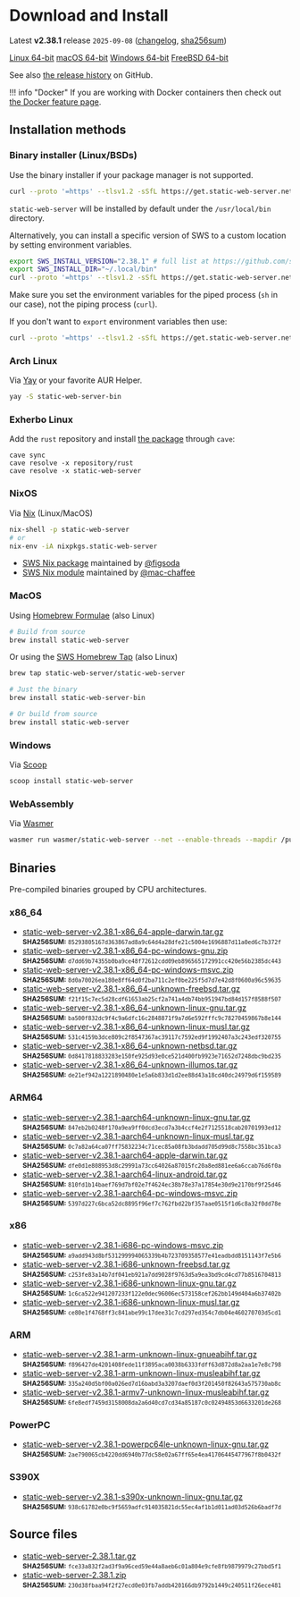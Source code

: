 <!-- Content generated. DO NOT EDIT. -->
# Download and Install

Latest **v2.38.1** release `2025-09-08` ([changelog](https://github.com/static-web-server/static-web-server/releases/tag/v2.38.1), [sha256sum](https://github.com/static-web-server/static-web-server/releases/download/v2.38.1/static-web-server-v2.38.1-SHA256SUM))

<div class="featured-downloads">

<a class="md-button md-button-sm" href="https://github.com/static-web-server/static-web-server/releases/download/v2.38.1/static-web-server-v2.38.1-x86_64-unknown-linux-gnu.tar.gz">Linux 64-bit</a> <a class="md-button md-button-sm" href="https://github.com/static-web-server/static-web-server/releases/download/v2.38.1/static-web-server-v2.38.1-x86_64-apple-darwin.tar.gz">macOS 64-bit</a>
<a class="md-button md-button-sm" href="https://github.com/static-web-server/static-web-server/releases/download/v2.38.1/static-web-server-v2.38.1-x86_64-pc-windows-msvc.zip">Windows 64-bit</a>
<a class="md-button md-button-sm" href="https://github.com/static-web-server/static-web-server/releases/download/v2.38.1/static-web-server-v2.38.1-x86_64-unknown-freebsd.tar.gz">FreeBSD 64-bit</a>

</div>

See also [the release history](https://github.com/static-web-server/static-web-server/releases) on GitHub.

!!! info "Docker"
    If you are working with Docker containers then check out [the Docker feature page](https://static-web-server.net/features/docker/).

## Installation methods

### Binary installer (Linux/BSDs)

Use the binary installer if your package manager is not supported.

```sh
curl --proto '=https' --tlsv1.2 -sSfL https://get.static-web-server.net | sh
```

`static-web-server` will be installed by default under the `/usr/local/bin` directory.

Alternatively, you can install a specific version of SWS to a custom location by setting environment variables.

```sh
export SWS_INSTALL_VERSION="2.38.1" # full list at https://github.com/static-web-server/static-web-server/tags
export SWS_INSTALL_DIR="~/.local/bin"
curl --proto '=https' --tlsv1.2 -sSfL https://get.static-web-server.net | sh
```

Make sure you set the environment variables for the piped process (`sh` in our case), not the piping process (`curl`).

If you don't want to `export` environment variables then use:

```sh
curl --proto '=https' --tlsv1.2 -sSfL https://get.static-web-server.net | SWS_INSTALL_DIR="~/.local/bin" sh
```

### Arch Linux

Via [Yay](https://github.com/Jguer/yay) or your favorite AUR Helper.

```sh
yay -S static-web-server-bin
```

### Exherbo Linux

Add the `rust` repository and install [the package](https://gitlab.exherbo.org/exherbo/rust/-/tree/master/packages/www-servers/static-web-server) through `cave`:

```
cave sync
cave resolve -x repository/rust
cave resolve -x static-web-server
```

### NixOS

Via [Nix](https://github.com/NixOS/nix) (Linux/MacOS)

```sh
nix-shell -p static-web-server
# or
nix-env -iA nixpkgs.static-web-server
```

- [SWS Nix package](https://search.nixos.org/packages?show=static-web-server&from=0&size=50&sort=relevance&type=packages&query=static-web-server) maintained by [@figsoda](https://github.com/figsoda)
- [SWS Nix module](https://nixos.wiki/wiki/Static_Web_Server) maintained by [@mac-chaffee](https://github.com/mac-chaffee)

### MacOS

Using [Homebrew Formulae](https://formulae.brew.sh/formula/static-web-server) (also Linux)

```sh
# Build from source
brew install static-web-server
```

Or using the [SWS Homebrew Tap](https://github.com/static-web-server/homebrew-tap) (also Linux)

```sh
brew tap static-web-server/static-web-server

# Just the binary
brew install static-web-server-bin

# Or build from source
brew install static-web-server
```

### Windows

Via [Scoop](https://scoop.sh/)

```powershell
scoop install static-web-server
```

### WebAssembly

Via [Wasmer](https://wasmer.io/wasmer/static-web-server/)

```sh
wasmer run wasmer/static-web-server --net --enable-threads --mapdir /public:/my/host/dir -- --port 8787
```

## Binaries

Pre-compiled binaries grouped by CPU architectures.

### x86_64

- [static-web-server-v2.38.1-x86_64-apple-darwin.tar.gz](https://github.com/static-web-server/static-web-server/releases/download/v2.38.1/static-web-server-v2.38.1-x86_64-apple-darwin.tar.gz)<br>
<small>**SHA256SUM:** `85293805167d363867ad8a9c64d4a28dfe21c5004e1696887d11a0ed6c7b372f`</small>
- [static-web-server-v2.38.1-x86_64-pc-windows-gnu.zip](https://github.com/static-web-server/static-web-server/releases/download/v2.38.1/static-web-server-v2.38.1-x86_64-pc-windows-gnu.zip)<br>
<small>**SHA256SUM:** `d7dd69b74355b0ba9ce48f72612cdd09eb896565172991cc420e56b2385dc443`</small>
- [static-web-server-v2.38.1-x86_64-pc-windows-msvc.zip](https://github.com/static-web-server/static-web-server/releases/download/v2.38.1/static-web-server-v2.38.1-x86_64-pc-windows-msvc.zip)<br>
<small>**SHA256SUM:** `8d0a70026ea180e8ff64d0f2ba711c2ef0be225f5d7d7e42d8f0600a96c59635`</small>
- [static-web-server-v2.38.1-x86_64-unknown-freebsd.tar.gz](https://github.com/static-web-server/static-web-server/releases/download/v2.38.1/static-web-server-v2.38.1-x86_64-unknown-freebsd.tar.gz)<br>
<small>**SHA256SUM:** `f21f15c7ec5d28cdf61653ab25cf2a741a4db74bb951947bd84d157f8588f507`</small>
- [static-web-server-v2.38.1-x86_64-unknown-linux-gnu.tar.gz](https://github.com/static-web-server/static-web-server/releases/download/v2.38.1/static-web-server-v2.38.1-x86_64-unknown-linux-gnu.tar.gz)<br>
<small>**SHA256SUM:** `ba500f832dc9f4c9a6dfc16c2848871f9a7d6e592fffc9c78270459867b8e144`</small>
- [static-web-server-v2.38.1-x86_64-unknown-linux-musl.tar.gz](https://github.com/static-web-server/static-web-server/releases/download/v2.38.1/static-web-server-v2.38.1-x86_64-unknown-linux-musl.tar.gz)<br>
<small>**SHA256SUM:** `531c4159b3dce809c2f8547367ac39117c7592ed9f1992407a3c243edf320755`</small>
- [static-web-server-v2.38.1-x86_64-unknown-netbsd.tar.gz](https://github.com/static-web-server/static-web-server/releases/download/v2.38.1/static-web-server-v2.38.1-x86_64-unknown-netbsd.tar.gz)<br>
<small>**SHA256SUM:** `0d8417818833283e150fe925d93e0ce521d400fb9923e71652d7248dbc9bd235`</small>
- [static-web-server-v2.38.1-x86_64-unknown-illumos.tar.gz](https://github.com/static-web-server/static-web-server/releases/download/v2.38.1/static-web-server-v2.38.1-x86_64-unknown-illumos.tar.gz)<br>
<small>**SHA256SUM:** `de21ef942a1221890480e1e5a6b833d1d2ee88d43a18cd40dc24979d6f159589`</small>

### ARM64

- [static-web-server-v2.38.1-aarch64-unknown-linux-gnu.tar.gz](https://github.com/static-web-server/static-web-server/releases/download/v2.38.1/static-web-server-v2.38.1-aarch64-unknown-linux-gnu.tar.gz)<br>
<small>**SHA256SUM:** `847eb2b0248f170a9ea9ff0dcd3ecd7a3b4ccf4e2f7125518cab20701993ed12`</small>
- [static-web-server-v2.38.1-aarch64-unknown-linux-musl.tar.gz](https://github.com/static-web-server/static-web-server/releases/download/v2.38.1/static-web-server-v2.38.1-aarch64-unknown-linux-musl.tar.gz)<br>
<small>**SHA256SUM:** `0c7a82a64ca07ff75832234c71cec85a08fb3bdadd705d99d8c7558bc351bca3`</small>
- [static-web-server-v2.38.1-aarch64-apple-darwin.tar.gz](https://github.com/static-web-server/static-web-server/releases/download/v2.38.1/static-web-server-v2.38.1-aarch64-apple-darwin.tar.gz)<br>
<small>**SHA256SUM:** `dfe0d1e808953d8c29991a73cc64026a87015fc20a8ed881ee6a6ccab76d6f0a`</small>
- [static-web-server-v2.38.1-aarch64-linux-android.tar.gz](https://github.com/static-web-server/static-web-server/releases/download/v2.38.1/static-web-server-v2.38.1-aarch64-linux-android.tar.gz)<br>
<small>**SHA256SUM:** `810fd1b14baef769d7bf02e7f4624ec38b78e37a17854e30d9e2170bf9f25d46`</small>
- [static-web-server-v2.38.1-aarch64-pc-windows-msvc.zip](https://github.com/static-web-server/static-web-server/releases/download/v2.38.1/static-web-server-v2.38.1-aarch64-pc-windows-msvc.zip)<br>
<small>**SHA256SUM:** `5397d227c6bca52dc8895f96ef7c762fbd22bf357aae0515f1d6c8a32f0dd78e`</small>

### x86

- [static-web-server-v2.38.1-i686-pc-windows-msvc.zip](https://github.com/static-web-server/static-web-server/releases/download/v2.38.1/static-web-server-v2.38.1-i686-pc-windows-msvc.zip)<br>
<small>**SHA256SUM:** `a9add943d8bf531299994065339b4b723709358577e41eadbdd8151143f7e5b6`</small>
- [static-web-server-v2.38.1-i686-unknown-freebsd.tar.gz](https://github.com/static-web-server/static-web-server/releases/download/v2.38.1/static-web-server-v2.38.1-i686-unknown-freebsd.tar.gz)<br>
<small>**SHA256SUM:** `c253fe83a14b7df041eb921a7dd9028f9763d5a9ea3bd9cd4cd77b8516704813`</small>
- [static-web-server-v2.38.1-i686-unknown-linux-gnu.tar.gz](https://github.com/static-web-server/static-web-server/releases/download/v2.38.1/static-web-server-v2.38.1-i686-unknown-linux-gnu.tar.gz)<br>
<small>**SHA256SUM:** `1c6ca522e941207233f122e0dec96006ec573158cef262bb149d404a6b37402b`</small>
- [static-web-server-v2.38.1-i686-unknown-linux-musl.tar.gz](https://github.com/static-web-server/static-web-server/releases/download/v2.38.1/static-web-server-v2.38.1-i686-unknown-linux-musl.tar.gz)<br>
<small>**SHA256SUM:** `ce80e1f4768ff3c841abe99c17dee31c7cd297ed354c7db04e460270703d5cd1`</small>

### ARM

- [static-web-server-v2.38.1-arm-unknown-linux-gnueabihf.tar.gz](https://github.com/static-web-server/static-web-server/releases/download/v2.38.1/static-web-server-v2.38.1-arm-unknown-linux-gnueabihf.tar.gz)<br>
<small>**SHA256SUM:** `f896427de4201408fede11f3895aca0038b6333fdff63d872d8a2aa1e7e8c798`</small>
- [static-web-server-v2.38.1-arm-unknown-linux-musleabihf.tar.gz](https://github.com/static-web-server/static-web-server/releases/download/v2.38.1/static-web-server-v2.38.1-arm-unknown-linux-musleabihf.tar.gz)<br>
<small>**SHA256SUM:** `335a240d5bf00a026ed7d16babd3a3207daef0d3f201450f82643a575730ab8c`</small>
- [static-web-server-v2.38.1-armv7-unknown-linux-musleabihf.tar.gz](https://github.com/static-web-server/static-web-server/releases/download/v2.38.1/static-web-server-v2.38.1-armv7-unknown-linux-musleabihf.tar.gz)<br>
<small>**SHA256SUM:** `6fe8edf7459d3158008da2a6d40cd7cd34a85187c0c02494853d6633201de268`</small>

### PowerPC

- [static-web-server-v2.38.1-powerpc64le-unknown-linux-gnu.tar.gz](https://github.com/static-web-server/static-web-server/releases/download/v2.38.1/static-web-server-v2.38.1-powerpc64le-unknown-linux-gnu.tar.gz)<br>
<small>**SHA256SUM:** `2ae790065cb4220dd6940b77dc58e02a67ff65e4ea41706445477967f8b0432f`</small>

### S390X

- [static-web-server-v2.38.1-s390x-unknown-linux-gnu.tar.gz](https://github.com/static-web-server/static-web-server/releases/download/v2.38.1/static-web-server-v2.38.1-s390x-unknown-linux-gnu.tar.gz)<br>
<small>**SHA256SUM:** `938c61782e0bc9f5659adfc914035821dc55ec4af1b1d011ad03d526b6badf7d`</small>

## Source files

- [static-web-server-2.38.1.tar.gz](https://github.com/static-web-server/static-web-server/archive/refs/tags/v2.38.1.tar.gz)<br>
<small>**SHA256SUM:** `fce33a832f2ad3f9a96ced59e44a8aeb6c01a804e9cfe8fb9879979c27bbd5f1`</small>
- [static-web-server-2.38.1.zip](https://github.com/static-web-server/static-web-server/archive/refs/tags/v2.38.1.zip)<br>
<small>**SHA256SUM:** `230d38fbaa94f2f27ecd0e03fb7addb420166db9792b1449c240511f26ece481`</small>
